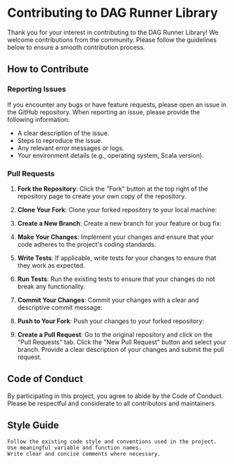 # Contributing to DAG Runner Library

Thank you for your interest in contributing to the DAG Runner Library! We welcome contributions from the community. Please follow the guidelines below to ensure a smooth contribution process.

## How to Contribute

### Reporting Issues

If you encounter any bugs or have feature requests, please open an issue in the GitHub repository. When reporting an issue, please provide the following information:

- A clear description of the issue.
- Steps to reproduce the issue.
- Any relevant error messages or logs.
- Your environment details (e.g., operating system, Scala version).

### Pull Requests

1. **Fork the Repository**: Click the "Fork" button at the top right of the repository page to create your own copy of the repository.

2. **Clone Your Fork**: Clone your forked repository to your local machine:

3. **Create a New Branch**: Create a new branch for your feature or bug fix:

4. **Make Your Changes**: Implement your changes and ensure that your code adheres to the project's coding standards.

5. **Write Tests**: If applicable, write tests for your changes to ensure that they work as expected.

6. **Run Tests**: Run the existing tests to ensure that your changes do not break any functionality.

7. **Commit Your Changes**: Commit your changes with a clear and descriptive commit message:

8. **Push to Your Fork**: Push your changes to your forked repository:

9. **Create a Pull Request**: Go to the original repository and click on the "Pull Requests" tab. Click the "New Pull Request" button and select your branch. Provide a clear description of your changes and submit the pull request.

## Code of Conduct

By participating in this project, you agree to abide by the Code of Conduct. Please be respectful and considerate to all contributors and maintainers.

## Style Guide

    Follow the existing code style and conventions used in the project.
    Use meaningful variable and function names.
    Write clear and concise comments where necessary.
